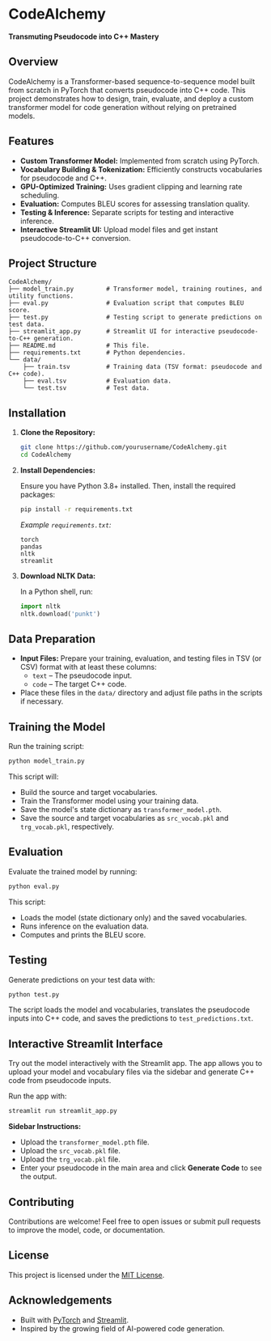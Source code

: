 
# CodeAlchemy

**Transmuting Pseudocode into C++ Mastery**

## Overview

CodeAlchemy is a Transformer-based sequence-to-sequence model built from scratch in PyTorch that converts pseudocode into C++ code. This project demonstrates how to design, train, evaluate, and deploy a custom transformer model for code generation without relying on pretrained models.

## Features

- **Custom Transformer Model:** Implemented from scratch using PyTorch.
- **Vocabulary Building & Tokenization:** Efficiently constructs vocabularies for pseudocode and C++.
- **GPU-Optimized Training:** Uses gradient clipping and learning rate scheduling.
- **Evaluation:** Computes BLEU scores for assessing translation quality.
- **Testing & Inference:** Separate scripts for testing and interactive inference.
- **Interactive Streamlit UI:** Upload model files and get instant pseudocode-to-C++ conversion.

## Project Structure

```plaintext
CodeAlchemy/
├── model_train.py         # Transformer model, training routines, and utility functions.
├── eval.py                # Evaluation script that computes BLEU score.
├── test.py                # Testing script to generate predictions on test data.
├── streamlit_app.py       # Streamlit UI for interactive pseudocode-to-C++ generation.
├── README.md              # This file.
├── requirements.txt       # Python dependencies.
└── data/
    ├── train.tsv          # Training data (TSV format: pseudocode and C++ code).
    ├── eval.tsv           # Evaluation data.
    └── test.tsv           # Test data.
```

## Installation

1. **Clone the Repository:**

   ```bash
   git clone https://github.com/yourusername/CodeAlchemy.git
   cd CodeAlchemy
   ```

2. **Install Dependencies:**

   Ensure you have Python 3.8+ installed. Then, install the required packages:

   ```bash
   pip install -r requirements.txt
   ```

   *Example `requirements.txt`:*
   ```
   torch
   pandas
   nltk
   streamlit
   ```

3. **Download NLTK Data:**

   In a Python shell, run:

   ```python
   import nltk
   nltk.download('punkt')
   ```

## Data Preparation

- **Input Files:** Prepare your training, evaluation, and testing files in TSV (or CSV) format with at least these columns:
  - `text` – The pseudocode input.
  - `code` – The target C++ code.
- Place these files in the `data/` directory and adjust file paths in the scripts if necessary.

## Training the Model

Run the training script:

```bash
python model_train.py
```

This script will:
- Build the source and target vocabularies.
- Train the Transformer model using your training data.
- Save the model's state dictionary as `transformer_model.pth`.
- Save the source and target vocabularies as `src_vocab.pkl` and `trg_vocab.pkl`, respectively.

## Evaluation

Evaluate the trained model by running:

```bash
python eval.py
```

This script:
- Loads the model (state dictionary only) and the saved vocabularies.
- Runs inference on the evaluation data.
- Computes and prints the BLEU score.

## Testing

Generate predictions on your test data with:

```bash
python test.py
```

The script loads the model and vocabularies, translates the pseudocode inputs into C++ code, and saves the predictions to `test_predictions.txt`.

## Interactive Streamlit Interface

Try out the model interactively with the Streamlit app. The app allows you to upload your model and vocabulary files via the sidebar and generate C++ code from pseudocode inputs.

Run the app with:

```bash
streamlit run streamlit_app.py
```

**Sidebar Instructions:**
- Upload the `transformer_model.pth` file.
- Upload the `src_vocab.pkl` file.
- Upload the `trg_vocab.pkl` file.
- Enter your pseudocode in the main area and click **Generate Code** to see the output.

## Contributing

Contributions are welcome! Feel free to open issues or submit pull requests to improve the model, code, or documentation.

## License

This project is licensed under the [MIT License](LICENSE).

## Acknowledgements

- Built with [PyTorch](https://pytorch.org/) and [Streamlit](https://streamlit.io/).
- Inspired by the growing field of AI-powered code generation.


